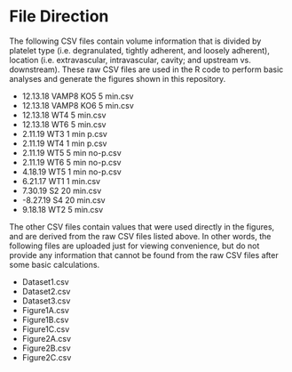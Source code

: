 # File Direction

The following CSV files contain volume information that is divided by platelet type (i.e. degranulated, tightly adherent, and loosely adherent), location (i.e. extravascular, intravascular, cavity; and upstream vs. downstream). These raw CSV files are used in the R code to perform basic analyses and generate the figures shown in this repository. 

- 12.13.18 VAMP8 KO5 5 min.csv
- 12.13.18 VAMP8 KO6 5 min.csv
- 12.13.18 WT4 5 min.csv
- 12.13.18 WT6 5 min.csv
- 2.11.19 WT3 1 min p.csv
- 2.11.19 WT4 1 min p.csv
- 2.11.19 WT5 5 min no-p.csv
- 2.11.19 WT6 5 min no-p.csv
- 4.18.19 WT5 1 min no-p.csv
- 6.21.17 WT1 1 min.csv
- 7.30.19 S2 20 min.csv
-  -8.27.19 S4 20 min.csv
- 9.18.18 WT2 5 min.csv

The other CSV files contain values that were used directly in the figures, and are derived from the raw CSV files listed above. In other words, the following files are uploaded just for viewing convenience, but do not provide any information that cannot be found from the raw CSV files after some basic calculations. 

- Dataset1.csv
- Dataset2.csv
- Dataset3.csv
- Figure1A.csv
- Figure1B.csv
- Figure1C.csv
- Figure2A.csv
- Figure2B.csv
- Figure2C.csv
